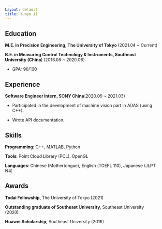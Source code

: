 ```yaml
---
Layout: default
title: Yunyu Ji
---
```


## Education

**M.E. in Precision Engineering, The University of Tokyo** (2021.04 ~ Current)


**B.E. in Measuring Control Technology & Instruments, Southeast University (China)** (2016.08 ~ 2020.06)

- GPA: 90/100

## Experience

**Software Engineer Intern, SONY China**(2020.09 ~ 2021.03)

- Participated in the development of machine vision part in ADAS (using C++).

- Wrote API documentation.

## Skills

**Programming**: C++, MATLAB, Python

**Tools**: Point Cloud Library (PCL), OpenGL

**Languages**: Chinese (Mothertongue), English (TOEFL 110), Japanese (JLPT N4)

## Awards

**Todai Fellowship**, The University of Tokyo (2021)

**Outstanding graduate of Southeast University**, Southeast University (2020)

**Huawei Scholarship**, Southeast University (2019)
